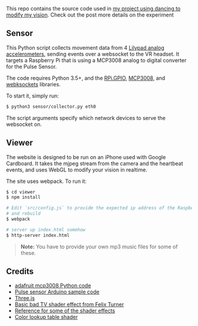 This repo contains the source code used in [my project using dancing to modify my vision][post]. Check out the post more details on the experiment

## Sensor
This Python script collects movement data from 4 [Lilypad analog accelerometers][lilypad], sending events over a websocket to the VR headset. It targets a Raspberry Pi that is using a MCP3008 analog to digital converter for the Pulse Sensor.

The code requires Python 3.5+, and the [RPi.GPIO](https://github.com/adafruit/Adafruit_Python_GPIO), [MCP3008](https://github.com/adafruit/Adafruit_Python_MCP3008), and [webksockets](https://pypi.python.org/pypi/websockets) libraries.

To start it, simply run:

```bash
$ python3 sensor/collector.py eth0
```

The script arguments specify which network devices to serve the websocket on.


## Viewer
The website is designed to be run on an iPhone used with Google Cardboard. It takes the mjpeg stream from the camera and the heartbeat events, and uses WebGL to modify your vision in realtime.

The site uses webpack. To run it:

```bash
$ cd viewer
$ npm install

# Edit `src/config.js` to provide the expected ip address of the Raspberry pi
# and rebuild
$ webpack

# server up index.html somehow
$ http-server index.html
```


> **Note:** You have to provide your own mp3 music files for some of these.


## Credits

* [adafruit mcp3008 Python code](http://threejs.org/docs/index.html#Manual/Introduction/Creating_a_scene)
* [Pulse sensor Arduino sample code](https://github.com/WorldFamousElectronics/PulseSensor_Amped_Arduino) 
* [Three.js](http://threejs.org)
* [Basic bad TV shader effect from Felix Turner](https://www.airtightinteractive.com/demos/js/badtvshader/)
* [Reference for some of the shader effects](//https://github.com/jjhesk/unity-interview/blob/master/Assets/Resources/Aubergine/Shaders/ImageEffects)
* [Color lookup table shader](https://github.com/mattdesl/glsl-lut)



[post]: http://blog.mattbierner.com/dance-rainbow
[lilypad]: https://www.sparkfun.com/products/9267
